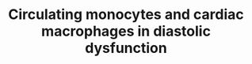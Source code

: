 ---
annotations:
- id: DOID:1287
  parent: cardiovascular system disease
  type: Disease Ontology
  value: cardiovascular system disease
- id: DOID:1287
  parent: cardiovascular system disease
  type: Disease Ontology
  value: cardiovascular system disease
- id: CL:0000186
  parent: native cell
  type: Cell Type Ontology
  value: myofibroblast cell
- id: PW:0000013
  parent: disease pathway
  type: Pathway Ontology
  value: disease pathway
- id: CL:0000576
  parent: native cell
  type: Cell Type Ontology
  value: monocyte
- id: DOID:10763
  parent: cardiovascular system disease
  type: Disease Ontology
  value: hypertension
- id: CL:0002393
  parent: native cell
  type: Cell Type Ontology
  value: intermediate monocyte
- id: CL:0000576
  parent: native cell
  type: Cell Type Ontology
  value: monocyte
- id: CL:0000235
  parent: native cell
  type: Cell Type Ontology
  value: macrophage
- id: DOID:10763
  parent: cardiovascular system disease
  type: Disease Ontology
  value: hypertension
- id: CL:0000186
  parent: native cell
  type: Cell Type Ontology
  value: myofibroblast cell
- id: CL:0000235
  parent: native cell
  type: Cell Type Ontology
  value: macrophage
authors:
- Khanspers
- Mkutmon
citedin:
- link: 10.3390/ijms25084151
  title: Comparative Screening of the Liver Gene Expression Profiles from Type 1 and
    Type 2 Diabetes Rat Models (2024)
- link: 10.3390/nu17050757
  title: Isoschaftoside in Fig Leaf Tea Alleviates Nonalcoholic Fatty Liver Disease
    in Mice via the Regulation of Macrophage Polarity (2025)
communities:
- ExRNA
description: draft
last-edited: 2025-03-11
ndex: null
organisms:
- Mus musculus
redirect_from:
- /index.php/Pathway:WP4474
- /instance/WP4474
- /instance/WP4474_r137929
revision: r137929
schema-jsonld:
- '@context': https://schema.org/
  '@id': https://wikipathways.github.io/pathways/WP4474.html
  '@type': Dataset
  creator:
    '@type': Organization
    name: WikiPathways
  description: draft
  keywords:
  - Ccl2
  - Ccr2
  - Il10
  - ROS
  - Spp1
  license: CC0
  name: Circulating monocytes and cardiac macrophages in diastolic dysfunction
seo: CreativeWork
title: Circulating monocytes and cardiac macrophages in diastolic dysfunction
wpid: WP4474
---
